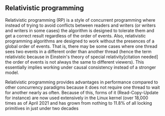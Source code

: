 ## Relativistic programming

Relativistic programming (RP) is a style of concurrent programming where instead of trying to avoid conflicts between readers and writers (or writers and writers in some cases) the algorithm is designed to tolerate them and get a correct result regardless of the order of events. Also, relativistic programming algorithms are designed to work without the presences of a global order of events. That is, there may be some cases where one thread sees two events in a different order than another thread (hence the term relativistic because in Einstein's theory of special relativity[citation needed] the order of events is not always the same to different viewers). This essentially implies working under causal consistency instead of a stronger model.

Relativistic programming provides advantages in performance compared to other concurrency paradigms because it does not require one thread to wait for another nearly as often. Because of this, forms of it (Read-Copy-Update for instance) are now used extensively in the Linux kernel (over 18,000 times as of April 2021 and has grown from nothing to 11.8% of all locking primitives in just under two decades
